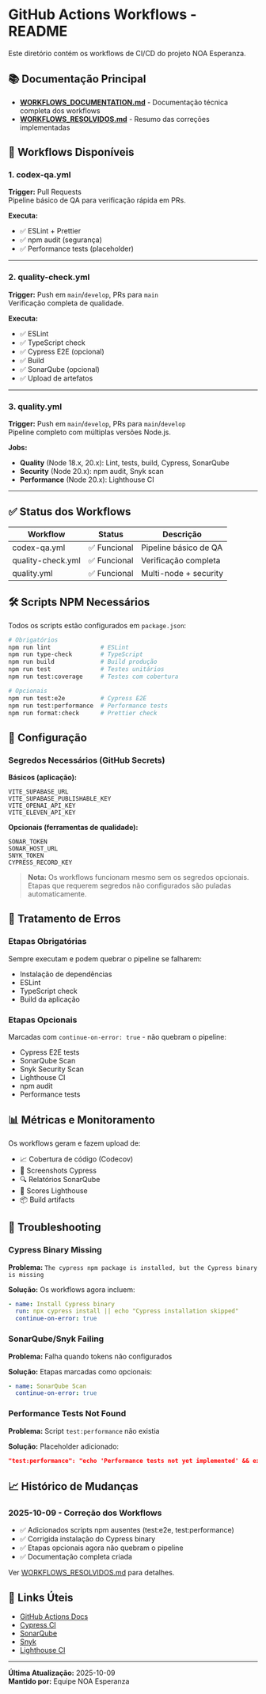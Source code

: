 # GitHub Actions Workflows - README

Este diretório contém os workflows de CI/CD do projeto NOA Esperanza.

## 📚 Documentação Principal

- **[WORKFLOWS_DOCUMENTATION.md](../WORKFLOWS_DOCUMENTATION.md)** - Documentação técnica completa dos workflows
- **[WORKFLOWS_RESOLVIDOS.md](../WORKFLOWS_RESOLVIDOS.md)** - Resumo das correções implementadas

## 🔄 Workflows Disponíveis

### 1. **codex-qa.yml**
**Trigger:** Pull Requests  
Pipeline básico de QA para verificação rápida em PRs.

**Executa:**
- ✅ ESLint + Prettier
- ✅ npm audit (segurança)
- ✅ Performance tests (placeholder)

---

### 2. **quality-check.yml**
**Trigger:** Push em `main`/`develop`, PRs para `main`  
Verificação completa de qualidade.

**Executa:**
- ✅ ESLint
- ✅ TypeScript check
- ✅ Cypress E2E (opcional)
- ✅ Build
- ✅ SonarQube (opcional)
- ✅ Upload de artefatos

---

### 3. **quality.yml**
**Trigger:** Push em `main`/`develop`, PRs para `main`/`develop`  
Pipeline completo com múltiplas versões Node.js.

**Jobs:**
- **Quality** (Node 18.x, 20.x): Lint, tests, build, Cypress, SonarQube
- **Security** (Node 20.x): npm audit, Snyk scan
- **Performance** (Node 20.x): Lighthouse CI

---

## ✅ Status dos Workflows

| Workflow | Status | Descrição |
|----------|--------|-----------|
| codex-qa.yml | ✅ Funcional | Pipeline básico de QA |
| quality-check.yml | ✅ Funcional | Verificação completa |
| quality.yml | ✅ Funcional | Multi-node + security |

## 🛠️ Scripts NPM Necessários

Todos os scripts estão configurados em `package.json`:

```bash
# Obrigatórios
npm run lint              # ESLint
npm run type-check        # TypeScript
npm run build             # Build produção
npm run test              # Testes unitários
npm run test:coverage     # Testes com cobertura

# Opcionais
npm run test:e2e          # Cypress E2E
npm run test:performance  # Performance tests
npm run format:check      # Prettier check
```

## 🔧 Configuração

### Segredos Necessários (GitHub Secrets)

**Básicos (aplicação):**
```
VITE_SUPABASE_URL
VITE_SUPABASE_PUBLISHABLE_KEY
VITE_OPENAI_API_KEY
VITE_ELEVEN_API_KEY
```

**Opcionais (ferramentas de qualidade):**
```
SONAR_TOKEN
SONAR_HOST_URL
SNYK_TOKEN
CYPRESS_RECORD_KEY
```

> **Nota:** Os workflows funcionam mesmo sem os segredos opcionais. Etapas que requerem segredos não configurados são puladas automaticamente.

## 🚨 Tratamento de Erros

### Etapas Obrigatórias
Sempre executam e podem quebrar o pipeline se falharem:
- Instalação de dependências
- ESLint
- TypeScript check
- Build da aplicação

### Etapas Opcionais
Marcadas com `continue-on-error: true` - não quebram o pipeline:
- Cypress E2E tests
- SonarQube Scan
- Snyk Security Scan
- Lighthouse CI
- npm audit
- Performance tests

## 📊 Métricas e Monitoramento

Os workflows geram e fazem upload de:
- 📈 Cobertura de código (Codecov)
- 🎨 Screenshots Cypress
- 🔍 Relatórios SonarQube
- 🚀 Scores Lighthouse
- 📦 Build artifacts

## 🐛 Troubleshooting

### Cypress Binary Missing
**Problema:** `The cypress npm package is installed, but the Cypress binary is missing`

**Solução:** Os workflows agora incluem:
```yaml
- name: Install Cypress binary
  run: npx cypress install || echo "Cypress installation skipped"
  continue-on-error: true
```

### SonarQube/Snyk Failing
**Problema:** Falha quando tokens não configurados

**Solução:** Etapas marcadas como opcionais:
```yaml
- name: SonarQube Scan
  continue-on-error: true
```

### Performance Tests Not Found
**Problema:** Script `test:performance` não existia

**Solução:** Placeholder adicionado:
```json
"test:performance": "echo 'Performance tests not yet implemented' && exit 0"
```

## 📈 Histórico de Mudanças

### 2025-10-09 - Correção dos Workflows
- ✅ Adicionados scripts npm ausentes (test:e2e, test:performance)
- ✅ Corrigida instalação do Cypress binary
- ✅ Etapas opcionais agora não quebram o pipeline
- ✅ Documentação completa criada

Ver [WORKFLOWS_RESOLVIDOS.md](../WORKFLOWS_RESOLVIDOS.md) para detalhes.

## 🔗 Links Úteis

- [GitHub Actions Docs](https://docs.github.com/en/actions)
- [Cypress CI](https://docs.cypress.io/guides/continuous-integration/introduction)
- [SonarQube](https://github.com/SonarSource/sonarqube-scan-action)
- [Snyk](https://github.com/snyk/actions)
- [Lighthouse CI](https://github.com/treosh/lighthouse-ci-action)

---

**Última Atualização:** 2025-10-09  
**Mantido por:** Equipe NOA Esperanza
